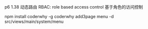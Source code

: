 p6  1.38 动态路由
RBAC: role based access control
基于角色的访问控制

npm install coderwhy -g
coderwhy add3page menu -d src/views/main/system/menu
